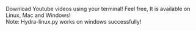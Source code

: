Download Youtube videos using your terminal!
Feel free, It is available on Linux, Mac and Windows!                                                                               
Note: Hydra-linux.py works on windows successfully!
